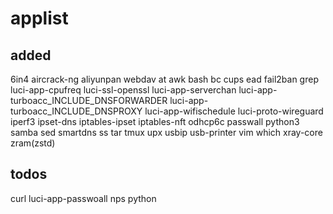 # applist
## added
6in4
aircrack-ng
aliyunpan webdav
at
awk
bash
bc
cups
ead
fail2ban
grep
luci-app-cpufreq
luci-ssl-openssl
luci-app-serverchan
luci-app-turboacc_INCLUDE_DNSFORWARDER
luci-app-turboacc_INCLUDE_DNSPROXY
luci-app-wifischedule
luci-proto-wireguard
iperf3
ipset-dns
iptables-ipset
iptables-nft
odhcp6c
passwall
python3
samba
sed
smartdns
ss
tar
tmux
upx
usbip
usb-printer
vim
which
xray-core
zram(zstd)

## todos
curl
luci-app-passwoall
nps
python


